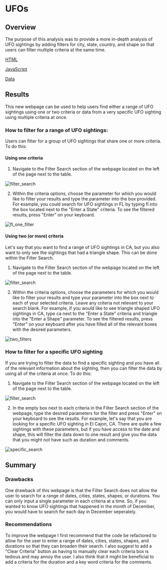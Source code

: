 # UFOs

## Overview 

The purpose of this analysis was to provide a more in-depth analysis of UFO sightings by adding filters for city, state, country, and shape so that users can filter multiple criteria at the same time. 

[HTML](https://github.com/Lan-kdl/UFOs/blob/main/index.html)

[JavaScript](https://github.com/Lan-kdl/UFOs/blob/main/static/js/app.js)

[Data](https://github.com/Lan-kdl/UFOs/blob/main/static/js/data.js)

## Results

This new webpage can be used to help users find either a range of UFO sightings using one or two criteria or data from a very specific UFO sighting using multiple criteria at once. 

### How to filter for a range of UFO sightings: 

Users can filter for a group of UFO sightings that share one or more criteria. To do this: 

#### Using one criteria 

1. Navigate to the Filter Search section of the webpage located on the left of the page next to the table.
 
![filter_search](https://user-images.githubusercontent.com/95589611/160309247-5aab5344-dc77-40f1-93a3-81d649b49795.png)

2. Within the criteria options, choose the parameter for which you would like to filter your results and type the parameter into the box provided. For example, you could search for UFO sightings in FL by typing fl into the box located next to the "Enter a State" criteria. To see the filtered results, press "Enter" on your keyboard. 

![fl_one_filter](https://user-images.githubusercontent.com/95589611/160309512-08bdcaa5-e454-48f0-bf4e-8bef27116a80.png)

#### Using two (or more) criteria 

Let's say that you want to find a range of UFO sightings in CA, but you also want to only see the sightings that had a triangle shape. This can be done within the Filter Search. 
 
1. Navigate to the Filter Search section of the webpage located on the left of the page next to the table.

![filter_search](https://user-images.githubusercontent.com/95589611/160309247-5aab5344-dc77-40f1-93a3-81d649b49795.png)

2. Within the criteria options, choose the parameters for which you would like to filter your results and type your parameter into the box next to each of your selected criteria. Leave any criteria not relevant to your search blank. For example, if you would like to see triangle shaped UFO sightings in CA, type ca next to the "Enter a State" criteria and triangle into the "Enter a Shape" parameter. To see the filtered results, press "Enter" on your keyboard after you have filled all of the relevant boxes with the desired parameters. 

![two_filters](https://user-images.githubusercontent.com/95589611/160310184-eb018429-3c45-4ee7-867b-cfef32e2f274.png)

### How to filter for a specific UFO sighting 

If you are trying to filter the data to find a specific sighting and you have all of the relevant information about the sighting, then you can filter the data by using all of the criteria at once. To do this: 

1. Navigate to the Filter Search section of the webpage located on the left of the page next to the table.

![filter_search](https://user-images.githubusercontent.com/95589611/160309247-5aab5344-dc77-40f1-93a3-81d649b49795.png)

2. In the empty box next to each criteria in the Filter Search section of the webpage, type the desired parameters for the filter and press "Enter" on your keyboard to see the results. For example, let's say that you are looking for a specific UFO sighting in El Cajon, CA. There are quite a few sightings with these parameters, but if you have access to the date and shape, this will filter the data down to one result and give you the data that you might not have such as duration and comments. 

![specific_search](https://user-images.githubusercontent.com/95589611/160310948-cb38c7fd-df65-4939-8ba6-27aec553bb13.png)

## Summary

### Drawbacks

One drawback of this webpage is that the Filter Search does not allow the user to search for a range of dates, cities, states, shapes, or durations. You can only input a single parameter in each criteria at a time. So, if you wanted to know UFO sightings that happened in the month of December, you would have to search for each day in December seperately. 

### Recommendations 

To improve the webpage I first recommend that the code be refactored to allow for the user to enter a range of dates, cities, states, shapes, and durations so that they can broaden their search. I also suggest to add a "Clear Criteria" button as having to manually clear each criteria box is tedious and may annoy the user. I also think that it might be beneficial to add a criteria for the duration and a key word criteria for the comments. 
